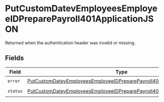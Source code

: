 # PutCustomDatevEmployeesEmployeeIDPreparePayroll401ApplicationJSON

Returned when the authentication header was invalid or missing.


## Fields

| Field                                                                                                                                                                         | Type                                                                                                                                                                          | Required                                                                                                                                                                      | Description                                                                                                                                                                   |
| ----------------------------------------------------------------------------------------------------------------------------------------------------------------------------- | ----------------------------------------------------------------------------------------------------------------------------------------------------------------------------- | ----------------------------------------------------------------------------------------------------------------------------------------------------------------------------- | ----------------------------------------------------------------------------------------------------------------------------------------------------------------------------- |
| `error`                                                                                                                                                                       | [PutCustomDatevEmployeesEmployeeIDPreparePayroll401ApplicationJSONError](../../models/operations/putcustomdatevemployeesemployeeidpreparepayroll401applicationjsonerror.md)   | :heavy_check_mark:                                                                                                                                                            | N/A                                                                                                                                                                           |
| `status`                                                                                                                                                                      | [PutCustomDatevEmployeesEmployeeIDPreparePayroll401ApplicationJSONStatus](../../models/operations/putcustomdatevemployeesemployeeidpreparepayroll401applicationjsonstatus.md) | :heavy_check_mark:                                                                                                                                                            | N/A                                                                                                                                                                           |
